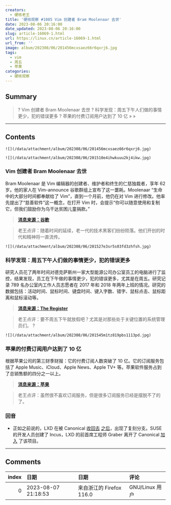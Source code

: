 ```yaml
---
creators:
  - 硬核老王
title: '硬核观察 #1085 Vim 创建者 Bram Moolenaar 去世'
date: 2023-08-06 20:16:00
date_updated: 2023-08-06 20:16:00
slug: article-16069-1.html
url: https://linux.cn/article-16069-1.html
url_from: ''
image: album/202308/06/201456mcxsaez66r6qxrj6.jpg
tags:
  - vim
  - 周五
  - 苹果
categories:
  - 硬核观察
---
```


## Summary

> ? Vim 创建者 Bram Moolenaar 去世
> ? 科学发现：周五下午人们做的事情更少，犯的错误更多
> ? 苹果的付费订阅用户达到了 10 亿
> » 
> »

***

<!-- more -->

## Contents

`![](/data/attachment/album/202308/06/201456mcxsaez66r6qxrj6.jpg)`

`![](/data/attachment/album/202308/06/201510e4ihwkuuu2kj4ikw.jpg)`

### Vim 创建者 Bram Moolenaar 去世

Bram Moolenaar 是 Vim 编辑器的创建者、维护者和终生的仁慈独裁者，享年 62 岁。他的家人在 Vim-announce 谷歌群组上宣布了这一噩耗。Moolenaar “生命中的大部分时间都奉献给了 Vim”，直到一个月前，他仍在对 Vim 进行修改。他率先提出了“慈善软件”这一概念，在打开 Vim 时，会提示“你可以随意使用和复制它，但我们鼓励你为乌干达贫困儿童捐款。”

> 
> **[消息来源：谷歌](https://groups.google.com/g/vim_announce/c/tWahca9zkt4)**
> 
> 
> 

> 
> 老王点评：随着时间的延续，老一代的技术黑客们纷纷陨落。他们开创的时代和精神将一直流传。
> 
> 
> 

`![](/data/attachment/album/202308/06/201527e3sr5s03fd3zhfsh.jpg)`

### 科学发现：周五下午人们做的事情更少，犯的错误更多

研究人员花了两年时间对德克萨斯州一家大型能源公司办公室员工的电脑进行了监控，结果发现，员工在下午做的事情更少，犯的错误更多，尤其是在周五。研究记录 789 名办公室内工作人员志愿者在 2017 年和 2018 年两年上班的情况。研究的数据包括：活动时间、鼠标时间、键盘时间、键入字数、错字、鼠标点击、鼠标距离和鼠标滚动等。

> 
> **[消息来源：The Register](https://www.theregister.com/2023/08/04/workers_performance_study_friday)**
> 
> 
> 

> 
> 老王点评：要不周五下午就放假吧？尤其是对那些处于关键位置的系统管理员们。 ?
> 
> 
> 

`![](/data/attachment/album/202308/06/201545m1tz819pbs1113pd.jpg)`

### 苹果的付费订阅用户达到了 10 亿

根据苹果公司的第三财季财报：它的付费订阅人数突破了 10 亿。它的订阅服务包括了 Apple Music、iCloud、Apple News、Apple TV+ 等。苹果软件服务占到了总销售额的四分之一以上。

> 
> **[消息来源：苹果](https://www.apple.com.cn/newsroom/2023/08/apple-reports-third-quarter-results/)**
> 
> 
> 

> 
> 老王点评：虽然很不喜欢订阅服务，但是很多订阅服务已经是摆脱不了的了。
> 
> 
> 

### 回音

* 正如之前说的，LXD 在被 Canonical [收回去](https://linux.cn/article-15971-1.html) [之后](https://linux.cn/article-16042-1.html)，出现了复刻分支。SUSE 的开发人员创建了 Incus，LXD 的前首席工程师 Graber 离开了 Canonical [加入](https://www.theregister.com/2023/08/04/incus_lxd_fork/) 了该项目。

***

## Comments

|   index | 日期                | 日期                                    | 评论   |
|--------:|:--------------------|:----------------------------------------|:-------|
|       0 | 2023-08-07 21:18:53 | 来自浙江的 Firefox 116.0|GNU/Linux 用户 | R.I.P. |
